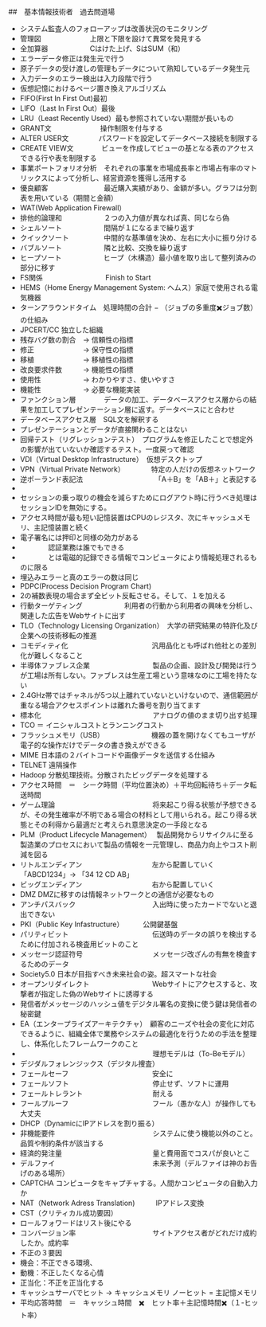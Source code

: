 ##　基本情報技術者　過去問道場

- システム監査人のフォローアップは改善状況のモニタリング
- 管理図　　　　　　　上限と下限を設けて異常を発見する
- 全加算器　　　　　　Cはけた上げ、SはSUM（和）
- エラーデータ修正は発生元で行う
- 原子データの受け渡しの管理もデータについて熟知しているデータ発生元
- 入力データのエラー検出は入力段階で行う
- 仮想記憶におけるページ置き換えアルゴリズム
- FIFO(First In First Out)最初
- LIFO（Last In First Out）最後
- LRU（Least Recently Used）最も参照されていない期間が長いもの
- GRANT文　　　　　　　操作制限を付与する
- ALTER USER文　　　　 パスワードを設定してデータベース接続を制限する
- CREATE VIEW文　　　　ビューを作成してビューの基となる表のアクセスできる行や表を制限する
- 事業ポートフォリオ分析　それぞれの事業を市場成長率と市場占有率のマトリックスによって分析し、経営資源を獲得し活用する
- 優良顧客　　　　　　　　最近購入実績があり、金額が多い。グラフは分割表を用いている（期間と金額）
- WAT(Web Application Firewall）
- 排他的論理和　　　　　　２つの入力値が異なれば真、同じなら偽
- シェルソート　　　　　　間隔が１になるまで繰り返す
- クイックソート　　　　　中間的な基準値を決め、左右に大小に振り分ける
- バブルソート　　　　　　隣と比較、交換を繰り返す
- ヒープソート　　　　　　ヒープ（木構造）最小値を取り出して整列済みの部分に移す
- FS関係　　　　　　　　　Finish to Start
- HEMS（Home Energy Management System: ヘムス）家庭で使用される電気機器
- ターンアラウンドタイム　処理時間の合計 − （ジョブの多重度✖️ジョブ数）の仕組み
- JPCERT/CC               独立した組織
- 残存バグ数の割合　→  信頼性の指標
- 修正　　　　　　　→  保守性の指標
- 移植　　　　　　　→  移植性の指標
- 改良要求件数　　　→  機能性の指標
- 使用性　　　　　　→  わかりやすさ、使いやすさ
- 機能性　　　　　　→  必要な機能実装
- ファンクション層　　　　データの加工、データベースアクセス層からの結果を加工してプレゼンテーション層に返す。データベースにと合わせ
- データベースアクセス層　SQL文を解釈する
- プレゼンテーションとデータが直接関わることはない
- 回帰テスト（リグレッションテスト）　プログラムを修正したことで想定外の影響が出ていないか確認するテスト。一度戻って確認
- VDI（Virtual Desktop Infrastructure）　仮想デスクトップ
- VPN（Virtual Private Network）　　　　 特定の人だけの仮想ネットワーク
- 逆ポーランド表記法　　　　　　　　　　 「A＋B」を「AB＋」と表記する
-
- セッションの乗っ取りの機会を減らすためにログアウト時に行うべき処理はセッションIDを無効にする。
- アクセス時間が最も短い記憶装置はCPUのレジスタ、次にキャッシュメモリ、主記憶装置と続く
- 電子署名には押印と同様の効力がある
- 　　　　認証業務は誰でもできる
- 　　　　とは電磁的記録できる情報でコンピュータにより情報処理されるものに限る
- 埋込みエラーと真のエラーの数は同じ
- PDPC(Process Decision Program Chart)
- 2の補数表現の場合まず全ビット反転させる。そして、１を加える
- 行動ターゲティング　　　　　　利用者の行動から利用者の興味を分析し、関連した広告をWebサイトに出す
- TLO（Technology Licensing Organization）　大学の研究結果の特許化及び企業への技術移転の推進
- コモディティ化　　　　　　　　　　　　汎用品化とも呼ばれ他社との差別化が難しくなること
- 半導体ファブレス企業　　　　　　　　　製品の企画、設計及び開発は行うが工場は所有しない。ファブレスは生産工場という意味なのに工場を持たない
- 2.4GHz帯ではチャネルが5つ以上離れていないといけないので、通信範囲が重なる場合アクセスポイントは離れた番号を割り当てます
- 標本化　　　　　　　　　　　　　　　　アナログの値のまま切り出す処理
- TCO ＝ イニシャルコストとランニングコスト
- フラッシュメモリ（USB）　　　　　　　 機器の蓋を開けなくてもユーザが電子的な操作だけでデータの書き換えができる
- MIME                                  日本語の２バイトコードや画像データを送信する仕組み
- TELNET                                遠隔操作
- Hadoop                                分散処理技術。分散されたビッグデータを処理する
- アクセス時間　＝　シーク時間（平均位置決め）＋平均回転待ち＋データ転送時間
- ゲーム理論　　　　　　　　　　　　　　将来起こり得る状態が予想できるが、その発生確率が不明である場合の材料として用いられる。起こり得る状態とその利得から最適だと考えられ意思決定の一手段となる
- PLM（Product Lifecycle Management）　 製品開発からリサイクルに至る製造業のプロセスにおいて製品の情報を一元管理し、商品力向上やコスト削減を図る
- リトルエンディアン　　　　　　　　　　左から配置していく「ABCD1234」→ 「34 12 CD AB」
- ビッグエンディアン　　　　　　　　　　右から配置していく
- DMZ                                   DMZに移すのは情報ネットワークとの通信が必要なもの
- アンチパスバック　　　　　　　　　　　入出時に使ったカードでないと退出できない
- PKI（Public Key Infastructure）　　　 公開鍵基盤
- パリティビット　　　　　　　　　　　　伝送時のデータの誤りを検出するために付加される検査用ビットのこと
- メッセージ認証符号　　　　　　　　　　メッセージ改ざんの有無を検査するためのデータ
- Society5.0                            日本が目指すべき未来社会の姿。超スマートな社会
- オープンリダイレクト　　　　　　　　　Webサイトにアクセスすると、攻撃者が指定した偽のWebサイトに誘導する
- 発信者がメッセージのハッシュ値をデジタル署名の変換に使う鍵は発信者の　秘密鍵
- EA（エンタープライズアーキテクチャ）　顧客のニーズや社会の変化に対応できるように、組織全体で業務やシステムの最適化を行うための手法を整理し、体系化したフレームワークのこと
- 　　　　　　　　　　　　　　　　　　　理想モデルは（To-Beモデル）
- デジダルフォレンジックス（デジタル捜査）
- フェールセーフ　　　　　　　　　　　　安全に
- フェールソフト　　　　　　　　　　　　停止せず、ソフトに運用
- フェールトレラント　　　　　　　　　　耐える
- フールプルーフ　　　　　　　　　　　　フール（愚かな人）が操作しても大丈夫
- DHCP（DynamicにIPアドレスを割り振る）
- 非機能要件　　　　　　　　　　　　　　システムに使う機能以外のこと。品質や制約条件が該当する
- 経済的発注量　　　　　　　　　　　　　量と費用面でコスパが良いとこ
- デルファイ　　　　　　　　　　　　　　未来予測（デルファイは神のお告げのある場所）
- CAPTCHA                               コンピュータをキャプチャする。人間かコンピュータの自動入力か
- NAT（Network Adress Translation)　　　IPアドレス変換
- CST（クリティカル成功要因）　
- ロールフォワードはリスト後にやる
- コンバージョン率　　　　　　　　　　　サイトアクセス者がどれだけ成約したか。成約率
- 不正の３要因
- 機会：不正できる環境、
- 動機：不正したくなる心情
- 正当化：不正を正当化する
- キャッシュサーバでヒット → キャッシュメモリ ノーヒット = 主記憶メモリ
- 平均応答時間　＝　キャッシュ時間　✖️　ヒット率＋主記憶時間✖️（１-ヒット率）